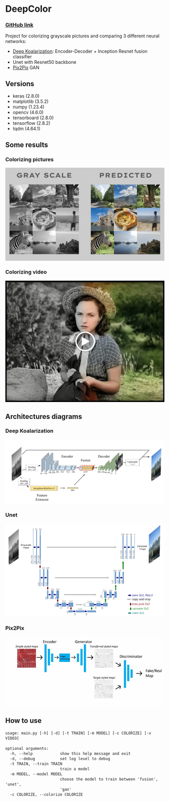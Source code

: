 # DeepColor

### [GitHub link](https://github.com/ArnoBen/DeepColor)

Project for colorizing grayscale pictures and comparing 3 different neural networks:
- [Deep Koalarization](https://arxiv.org/abs/1712.03400): Encoder-Decoder + Inception Resnet fusion classifier 
- Unet with Resnet50 backbone
- [Pix2Pix](https://arxiv.org/abs/1611.07004) GAN

## Versions

- keras (2.8.0)
- matplotlib (3.5.2)
- numpy (1.23.4)
- opencv (4.6.0)
- tensorboard (2.8.0)
- tensorflow (2.8.2)
- tqdm (4.64.1)

## Some results
### Colorizing pictures

<img src="./assets/result.png" alt="pictures" width="500"/>

### Colorizing video

[<img src="assets/thumbnail.png" alt="video" width="500"/>](https://youtu.be/ibwZja2HmoQ?t=12)

## Architectures diagrams
### Deep Koalarization

<img src="./assets/koalarization.png" alt="pictures" width="500"/>

### Unet

<img src="./assets/unet.png" alt="pictures" width="500"/>

### Pix2Pix

<img src="./assets/pix2pix.png" alt="pictures" width="500"/>

## How to use
```
usage: main.py [-h] [-d] [-t TRAIN] [-m MODEL] [-c COLORIZE] [-v VIDEO]

optional arguments:
  -h, --help            show this help message and exit
  -d, --debug           set log level to debug
  -t TRAIN, --train TRAIN
                        train a model
  -m MODEL, --model MODEL
                        choose the model to train between 'fusion', 'unet',
                        'gan'
  -c COLORIZE, --colorize COLORIZE
```